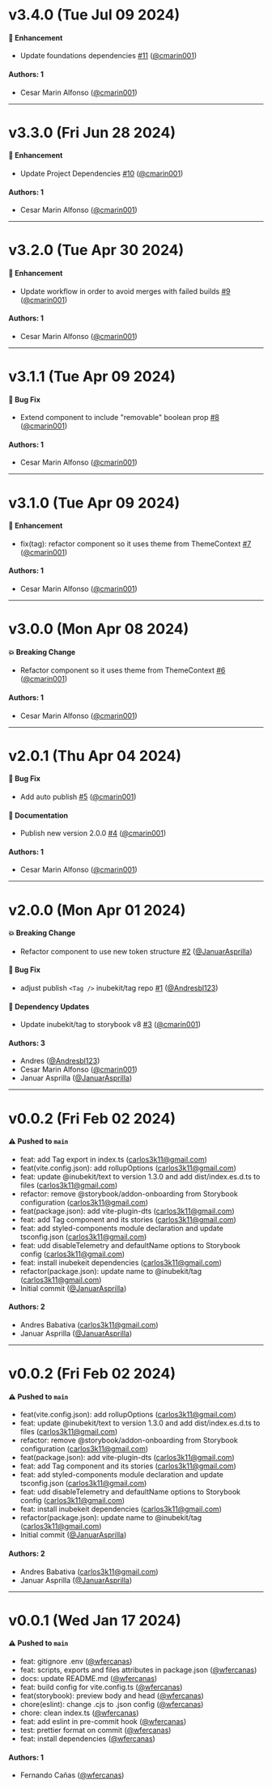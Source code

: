 # v3.4.0 (Tue Jul 09 2024)

#### 🚀 Enhancement

- Update foundations dependencies [#11](https://github.com/selsa-inube/inubekit-tag/pull/11) ([@cmarin001](https://github.com/cmarin001))

#### Authors: 1

- Cesar Marin Alfonso ([@cmarin001](https://github.com/cmarin001))

---

# v3.3.0 (Fri Jun 28 2024)

#### 🚀 Enhancement

- Update Project Dependencies [#10](https://github.com/selsa-inube/inubekit-tag/pull/10) ([@cmarin001](https://github.com/cmarin001))

#### Authors: 1

- Cesar Marin Alfonso ([@cmarin001](https://github.com/cmarin001))

---

# v3.2.0 (Tue Apr 30 2024)

#### 🚀 Enhancement

- Update workflow in order to avoid merges with failed builds [#9](https://github.com/selsa-inube/inubekit-tag/pull/9) ([@cmarin001](https://github.com/cmarin001))

#### Authors: 1

- Cesar Marin Alfonso ([@cmarin001](https://github.com/cmarin001))

---

# v3.1.1 (Tue Apr 09 2024)

#### 🐛 Bug Fix

- Extend component to include "removable" boolean prop [#8](https://github.com/selsa-inube/inubekit-tag/pull/8) ([@cmarin001](https://github.com/cmarin001))

#### Authors: 1

- Cesar Marin Alfonso ([@cmarin001](https://github.com/cmarin001))

---

# v3.1.0 (Tue Apr 09 2024)

#### 🚀 Enhancement

- fix(tag): refactor component so it uses theme from ThemeContext [#7](https://github.com/selsa-inube/inubekit-tag/pull/7) ([@cmarin001](https://github.com/cmarin001))

#### Authors: 1

- Cesar Marin Alfonso ([@cmarin001](https://github.com/cmarin001))

---

# v3.0.0 (Mon Apr 08 2024)

#### 💥 Breaking Change

- Refactor component so it uses theme from ThemeContext [#6](https://github.com/selsa-inube/inubekit-tag/pull/6) ([@cmarin001](https://github.com/cmarin001))

#### Authors: 1

- Cesar Marin Alfonso ([@cmarin001](https://github.com/cmarin001))

---

# v2.0.1 (Thu Apr 04 2024)

#### 🐛 Bug Fix

- Add auto publish [#5](https://github.com/selsa-inube/inubekit-tag/pull/5) ([@cmarin001](https://github.com/cmarin001))

#### 📝 Documentation

- Publish new version 2.0.0 [#4](https://github.com/selsa-inube/inubekit-tag/pull/4) ([@cmarin001](https://github.com/cmarin001))

#### Authors: 1

- Cesar Marin Alfonso ([@cmarin001](https://github.com/cmarin001))

---

# v2.0.0 (Mon Apr 01 2024)

#### 💥 Breaking Change

- Refactor component to use new token structure [#2](https://github.com/selsa-inube/inubekit-tag/pull/2) ([@JanuarAsprilla](https://github.com/JanuarAsprilla))

#### 🐛 Bug Fix

- adjust publish `<Tag />` inubekit/tag repo [#1](https://github.com/selsa-inube/inubekit-tag/pull/1) ([@Andresbl123](https://github.com/Andresbl123))

#### 🔩 Dependency Updates

- Update inubekit/tag to storybook v8 [#3](https://github.com/selsa-inube/inubekit-tag/pull/3) ([@cmarin001](https://github.com/cmarin001))

#### Authors: 3

- Andres ([@Andresbl123](https://github.com/Andresbl123))
- Cesar Marin Alfonso ([@cmarin001](https://github.com/cmarin001))
- Januar Asprilla  ([@JanuarAsprilla](https://github.com/JanuarAsprilla))

---

# v0.0.2 (Fri Feb 02 2024)

#### ⚠️ Pushed to `main`

- feat: add Tag export in index.ts (carlos3k11@gmail.com)
- feat(vite.config.json): add rollupOptions (carlos3k11@gmail.com)
- feat: update @inubekit/text to version 1.3.0 and add dist/index.es.d.ts to files (carlos3k11@gmail.com)
- refactor: remove @storybook/addon-onboarding from Storybook configuration (carlos3k11@gmail.com)
- feat(package.json): add vite-plugin-dts (carlos3k11@gmail.com)
- feat: add Tag component and its stories (carlos3k11@gmail.com)
- feat: add styled-components module declaration and update tsconfig.json (carlos3k11@gmail.com)
- feat: udd disableTelemetry and defaultName options to Storybook config (carlos3k11@gmail.com)
- feat: install inubekeit dependencies (carlos3k11@gmail.com)
- refactor(package.json): update name to @inubekit/tag (carlos3k11@gmail.com)
- Initial commit ([@JanuarAsprilla](https://github.com/JanuarAsprilla))

#### Authors: 2

- Andres Babativa (carlos3k11@gmail.com)
- Januar Asprilla  ([@JanuarAsprilla](https://github.com/JanuarAsprilla))

---

# v0.0.2 (Fri Feb 02 2024)

#### ⚠️ Pushed to `main`

- feat(vite.config.json): add rollupOptions (carlos3k11@gmail.com)
- feat: update @inubekit/text to version 1.3.0 and add dist/index.es.d.ts to files (carlos3k11@gmail.com)
- refactor: remove @storybook/addon-onboarding from Storybook configuration (carlos3k11@gmail.com)
- feat(package.json): add vite-plugin-dts (carlos3k11@gmail.com)
- feat: add Tag component and its stories (carlos3k11@gmail.com)
- feat: add styled-components module declaration and update tsconfig.json (carlos3k11@gmail.com)
- feat: udd disableTelemetry and defaultName options to Storybook config (carlos3k11@gmail.com)
- feat: install inubekeit dependencies (carlos3k11@gmail.com)
- refactor(package.json): update name to @inubekit/tag (carlos3k11@gmail.com)
- Initial commit ([@JanuarAsprilla](https://github.com/JanuarAsprilla))

#### Authors: 2

- Andres Babativa (carlos3k11@gmail.com)
- Januar Asprilla  ([@JanuarAsprilla](https://github.com/JanuarAsprilla))

---

# v0.0.1 (Wed Jan 17 2024)

#### ⚠️ Pushed to `main`

- feat: gitignore .env ([@wfercanas](https://github.com/wfercanas))
- feat: scripts, exports and files attributes in package.json ([@wfercanas](https://github.com/wfercanas))
- docs: update README.md ([@wfercanas](https://github.com/wfercanas))
- feat: build config for vite.config.ts ([@wfercanas](https://github.com/wfercanas))
- feat(storybook): preview body and head ([@wfercanas](https://github.com/wfercanas))
- chore(eslint): change .cjs to .json config ([@wfercanas](https://github.com/wfercanas))
- chore: clean index.ts ([@wfercanas](https://github.com/wfercanas))
- feat: add eslint in pre-commit hook ([@wfercanas](https://github.com/wfercanas))
- test: prettier format on commit ([@wfercanas](https://github.com/wfercanas))
- feat: install dependencies ([@wfercanas](https://github.com/wfercanas))

#### Authors: 1

- Fernando Cañas ([@wfercanas](https://github.com/wfercanas))
